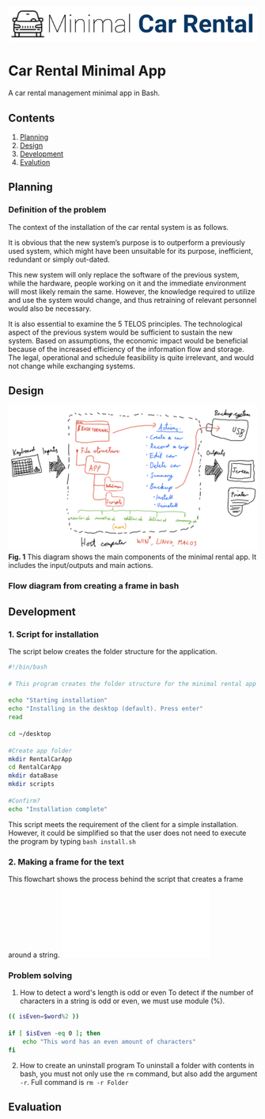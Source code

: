 ![CarRental](logo.png)

Car Rental Minimal App
===========================

A car rental management minimal app in Bash.

Contents
-----
  1. [Planning](#planning)
  1. [Design](#design)
  1. [Development](#development)
  1. [Evalution](#evaluation)

Planning
----------
### Definition of the problem
The context of the installation of the car rental system is as follows. 

It is obvious that the new system’s purpose is to outperform a previously used system, which might have been unsuitable for its purpose, inefficient, redundant or simply out-dated. 

This new system will only replace the software of the previous system, while the hardware, people working on it and the immediate environment will most likely remain the same. However, the knowledge required to utilize and use the system would change, and thus retraining of relevant personnel would also be necessary.

It is also essential to examine the 5 TELOS principles. The technological aspect of the previous system would be sufficient to sustain the new system. Based on assumptions, the economic impact would be beneficial because of the increased efficiency of the information flow and storage. The legal, operational and schedule feasibility is quite irrelevant, and would not change while exchanging systems.

Design
---------
![SystemDiagram](systemDiagram.jpg)
**Fig. 1** This diagram shows the main components of the minimal rental app. It includes the input/outputs and main actions.

### Flow diagram from creating a frame in bash


Development
--------
### 1. Script for installation
The script below creates the folder structure for the application.
```.sh
#!/bin/bash

# This program creates the folder structure for the minimal rental app

echo "Starting installation"
echo "Installing in the desktop (default). Press enter"
read 

cd ~/desktop

#Create app folder
mkdir RentalCarApp
cd RentalCarApp
mkdir dataBase
mkdir scripts

#Confirm?
echo "Installation complete"
```
This script meets the requirement of the client for a simple installation. However, it could be simplified so that the user does not need to execute the program by typing `bash install.sh`

### 2. Making a frame for the text
This flowchart shows the process behind the script that creates a frame around a string.
![FrameFlowchart](flowchartFrame.pdf)


### Problem solving
1. How to detect a word's length is odd or even
To detect if the number of characters in a string is odd or even, we must use module (%).
```.sh
(( isEven=$word%2 ))

if [ $isEven -eq 0 ]; then
    echo "This word has an even amount of characters"
fi

```
2. How to create an uninstall program
To uninstall a folder with contents in bash, you must not only use the `rm` command, but also add the argument `-r`.
Full command is `rm -r Folder`

Evaluation
-----------



